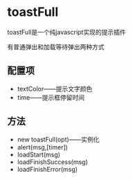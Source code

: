 # toastFull
toastFull是一个纯javascript实现的提示插件

有普通弹出和加载等待弹出两种方式


## 配置项
- textColor——提示文字颜色
- time——提示框停留时间


## 方法
- new toastFull(opt)——实例化
- alert(msg,[timer])
- loadStart(msg)
- loadFinishSuccess(msg)
- loadFinishError(msg)
